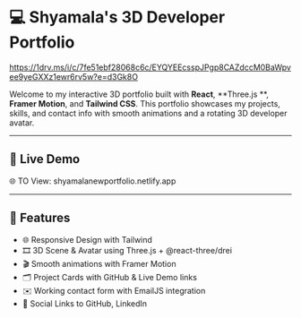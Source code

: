 # 💻 Shyamala's 3D Developer Portfolio

https://1drv.ms/i/c/7fe51ebf28068c6c/EYQYEEcsspJPgp8CAZdccM0BaWpvee9yeGXXz1ewr6rv5w?e=d3Gk8O

<!-- Add a screenshot or GIF of your portfolio -->

Welcome to my interactive 3D portfolio built with **React**, **Three.js **, **Framer Motion**, and **Tailwind CSS**. This portfolio showcases my projects, skills, and contact info with smooth animations and a rotating 3D developer avatar.

---

## 🚀 Live Demo
🌐 TO View: shyamalanewportfolio.netlify.app

---

## 🧠 Features

- 🌐 Responsive Design with Tailwind
- 🎞️ 3D Scene & Avatar using Three.js + @react-three/drei
- 🎬 Smooth animations with Framer Motion
- 🗂️ Project Cards with GitHub & Live Demo links
- ✉️ Working contact form with EmailJS integration
- 🔗 Social Links to GitHub, LinkedIn



